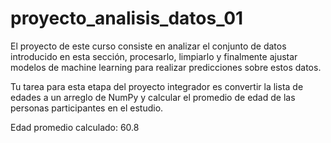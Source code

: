 # proyecto_analisis_datos_01
El proyecto de este curso consiste en analizar el conjunto de datos introducido en esta sección, 
procesarlo, limpiarlo y finalmente ajustar modelos de machine learning para realizar predicciones sobre estos datos.

Tu tarea para esta etapa del proyecto integrador es convertir la lista de edades a un arreglo de NumPy 
y calcular el promedio de edad de las personas participantes en el estudio.

Edad promedio calculado: 60.8
